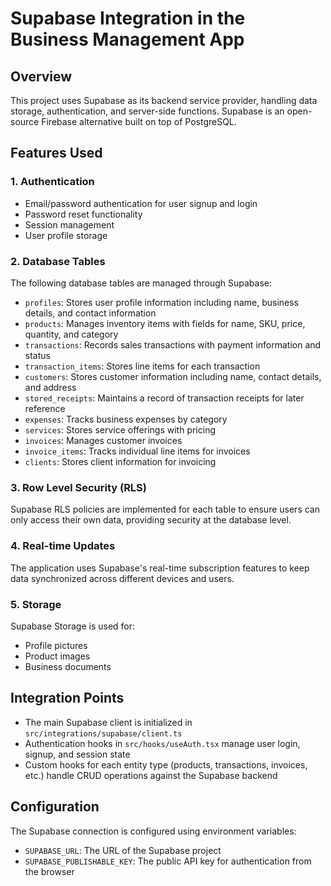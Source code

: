 
# Supabase Integration in the Business Management App

## Overview
This project uses Supabase as its backend service provider, handling data storage, authentication, and server-side functions. Supabase is an open-source Firebase alternative built on top of PostgreSQL.

## Features Used

### 1. Authentication
- Email/password authentication for user signup and login
- Password reset functionality
- Session management
- User profile storage

### 2. Database Tables
The following database tables are managed through Supabase:

- `profiles`: Stores user profile information including name, business details, and contact information
- `products`: Manages inventory items with fields for name, SKU, price, quantity, and category
- `transactions`: Records sales transactions with payment information and status
- `transaction_items`: Stores line items for each transaction
- `customers`: Stores customer information including name, contact details, and address
- `stored_receipts`: Maintains a record of transaction receipts for later reference
- `expenses`: Tracks business expenses by category
- `services`: Stores service offerings with pricing
- `invoices`: Manages customer invoices
- `invoice_items`: Tracks individual line items for invoices
- `clients`: Stores client information for invoicing

### 3. Row Level Security (RLS)
Supabase RLS policies are implemented for each table to ensure users can only access their own data, providing security at the database level.

### 4. Real-time Updates
The application uses Supabase's real-time subscription features to keep data synchronized across different devices and users.

### 5. Storage
Supabase Storage is used for:
- Profile pictures
- Product images
- Business documents

## Integration Points
- The main Supabase client is initialized in `src/integrations/supabase/client.ts`
- Authentication hooks in `src/hooks/useAuth.tsx` manage user login, signup, and session state
- Custom hooks for each entity type (products, transactions, invoices, etc.) handle CRUD operations against the Supabase backend

## Configuration
The Supabase connection is configured using environment variables:
- `SUPABASE_URL`: The URL of the Supabase project
- `SUPABASE_PUBLISHABLE_KEY`: The public API key for authentication from the browser
